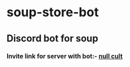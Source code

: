 # soup-store-bot
## Discord bot for soup
#### Invite link for server with bot:- [null cult](https://discord.gg/5D6pf8neYP)
